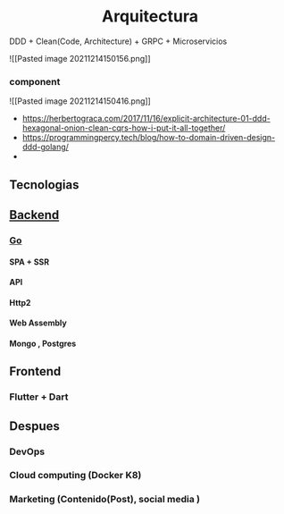 # <center>Arquitectura </center>
DDD + Clean(Code, Architecture) + GRPC + Microservicios

![[Pasted image 20211214150156.png]]
### component
![[Pasted image 20211214150416.png]]

- https://herbertograca.com/2017/11/16/explicit-architecture-01-ddd-hexagonal-onion-clean-cqrs-how-i-put-it-all-together/
- https://programmingpercy.tech/blog/how-to-domain-driven-design-ddd-golang/
- 
## Tecnologias
## [Backend](https://roadmap.sh/backend) 
### [Go](https://roadmap.sh/golang)
#### SPA + SSR
#### API
#### Http2
#### Web Assembly
#### Mongo , Postgres
### 	
## Frontend
### Flutter + Dart
### 
## Despues
### DevOps
### Cloud computing (Docker K8)
### Marketing (Contenido(Post), social media )
